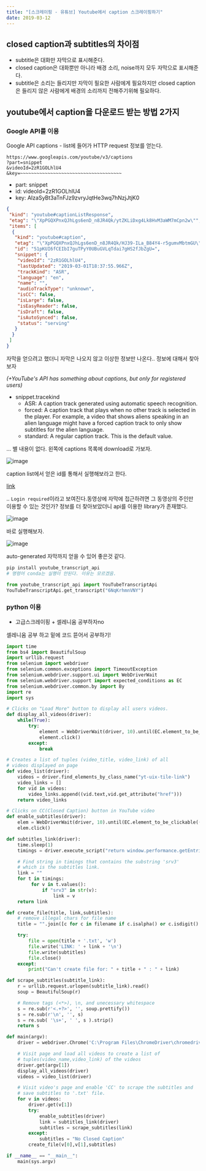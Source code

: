 ```yaml
---
title: "[스크레이핑 - 유튜브] Youtube에서 caption 스크레이핑하기"
date: 2019-03-12
---
```


## closed caption과 subtitles의 차이점

- subtitle은 대화만 자막으로 표시해준다.
- closed caption은 대화뿐만 아니라 배경 소리, noise까지 모두 자막으로 표시해준다.
- subtitle은 소리는 들리지만 자막이 필요한 사람에게 필요하지만 closed caption은
들리지 않은 사람에게 배경의 소리까지 전해주기위해 필요하다.

## youtube에서 caption을 다운로드 받는 방법 2가지

### Google API를 이용

Google API captions - list에 들어가 HTTP request 정보를 얻는다.

```
https://www.googleapis.com/youtube/v3/captions
?part=snippet
&videoId=2zR1GOLhlU4
&key=~~~~~~~~~~~~~~~~~~~~~~~~~~~~~~~~~~~~~
```


- part: snippet
- id: videoId=2zR1GOLhlU4
- key: AIzaSyBt3aTnFJz9zvryJqtHe3wq7hNzjJtjK0

```json
{
 "kind": "youtube#captionListResponse",
 "etag": "\"XpPGQXPnxQJhLgs6enD_n8JR4Qk/ytZKLiDxg4Lk8HvM3aWM7mCpn2w\"",
 "items": [
  {
   "kind": "youtube#caption",
   "etag": "\"XpPGQXPnxQJhLgs6enD_n8JR4Qk/HJ39-ILa_B84Y4-r5gumvMbtmGU\"",
   "id": "51pKUI6fCEIbI7guTPyY0UBuGVLqTdai7gHS2fJbZgU=",
   "snippet": {
    "videoId": "2zR1GOLhlU4",
    "lastUpdated": "2019-03-01T18:37:55.966Z",
    "trackKind": "ASR",
    "language": "en",
    "name": "",
    "audioTrackType": "unknown",
    "isCC": false,
    "isLarge": false,
    "isEasyReader": false,
    "isDraft": false,
    "isAutoSynced": false,
    "status": "serving"
   }
  }
 ]
}
```

자막을 얻으려고 했더니 자막은 나오지 않고 이상한 정보만 나온다.. 정보에 대해서 찾아보자

*(+YouTube's API has something about captions, but only for registered users)*


- snippet.tracekind
  - ASR: A caption track generated using automatic speech recognition.
  - forced: A caption track that plays when no other track is selected
  in the player. For example, a video that shows aliens speaking in an
  alien language might have a forced caption track to only show subtitles
  for the alien language.
  - standard: A regular caption track. This is the default value.


... 별 내용이 없다. 왼쪽에 captions 목록에 download로 가보자.

![image](https://user-images.githubusercontent.com/48308562/54335507-88614880-466c-11e9-8cd0-b3e4a678bd04.png)

caption list에서 얻은 id를 통해서 실행해보라고 한다.


[link](https://www.googleapis.com/youtube/v3/captions/id=51pKUI6fCEIbI7guTPyY0UBuGVLqTdai7gHS2fJbZgU=&key=AIzaSyBt3aTnFJz9zvryJq-tHe3wq7hNzjJtjK0)


.. `Login required`이라고 보여진다.동영상에 자막에 접근하려면 그 동영상의 주인만
이용할 수 있는 것인가? 정보를 더 찾아보았더니 api를 이용한 library가 존재했다.


![image](https://user-images.githubusercontent.com/48308562/54347895-472c6100-468b-11e9-85f0-80ffe2b4b825.png)

바로 실행해보자.

![image](https://user-images.githubusercontent.com/48308562/54348295-14cf3380-468c-11e9-930e-c563a8d68688.png)

auto-generated 자막까지 얻을 수 있어 좋은것 같다.

```python
pip install youtube_transcript_api
# 명령어 conda는 실행이 안된다. 이유는 모르겠음.

from youtube_transcript_api import YouTubeTranscriptApi
YouTubeTranscriptApi.get_transcript("6NqKrhmnVNY")
```


### python 이용

- 고급스크레이핑 + 셀레니움 공부하자no

셀레니움 공부 하고 밑에 코드 뜯어서 공부하기!

```python
import time
from bs4 import BeautifulSoup
import urllib.request
from selenium import webdriver
from selenium.common.exceptions import TimeoutException
from selenium.webdriver.support.ui import WebDriverWait
from selenium.webdriver.support import expected_conditions as EC
from selenium.webdriver.common.by import By
import re
import sys

# Clicks on "Load More" button to display all users videos.
def display_all_videos(driver):
    while(True):
        try:
            element = WebDriverWait(driver, 10).until(EC.element_to_be_clickable((By.CLASS_NAME, "yt-uix-load-more")))
            element.click()
        except:
            break

# Creates a list of tuples (video_title, video_link) of all
# videos displayed on page
def video_list(driver):
    videos = driver.find_elements_by_class_name("yt-uix-tile-link")
    video_links = []
    for vid in videos:
        video_links.append((vid.text,vid.get_attribute("href")))
    return video_links

# Clicks on CC(Closed Caption) button in YouTube video
def enable_subtitles(driver):
    elem = WebDriverWait(driver, 10).until(EC.element_to_be_clickable((By.CLASS_NAME, "ytp-subtitles-button")))
    elem.click()

def subtitles_link(driver):
    time.sleep(1)
    timings = driver.execute_script("return window.performance.getEntries();")

    # Find string in timings that contains the substring 'srv3'
    # which is the subtitles link.
    link = ""
    for t in timings:
         for v in t.values():
             if "srv3" in str(v):
                 link = v
    return link

def create_file(title, link,subtitles):
    # remove illegal chars for file name
    title = "".join([c for c in filename if c.isalpha() or c.isdigit() or c==' ']).rstrip()

    try:
        file = open(title + '.txt', 'w')    
        file.write('LINK: ' + link + '\n')
        file.write(subtitles)
        file.close()
    except:
        print("Can't create file for: " + title + " : " + link)

def scrape_subtitles(subtitle_link):
    r = urllib.request.urlopen(subtitle_link).read()
    soup = BeautifulSoup(r)

    # Remove tags (<*>), \n, and unecessary whitespace
    s = re.sub(r'<.+?>', '', soup.prettify())   
    s = re.sub(r'\n', '', s)                    
    s = re.sub( '\s+', ' ', s ).strip()         
    return s

def main(argv):
    driver = webdriver.Chrome('C:\Program Files\ChromeDriver\chromedriver.exe')

    # Visit page and load all videos to create a list of
    # tuples(video_name,video_link) of the videos
    driver.get(argv[1])
    display_all_videos(driver)
    videos = video_list(driver)

    # Visit video's page and enable 'CC' to scrape the subtitles and
    # save subtitles to '.txt' file.
    for v in videos:
        driver.get(v[1])
        try:
            enable_subtitles(driver)
            link = subtitles_link(driver)
            subtitles = scrape_subtitles(link)
        except:
            subtitles = "No Closed Caption"
        create_file(v[0],v[1],subtitles)

if __name__ == "__main__":
    main(sys.argv)
```
